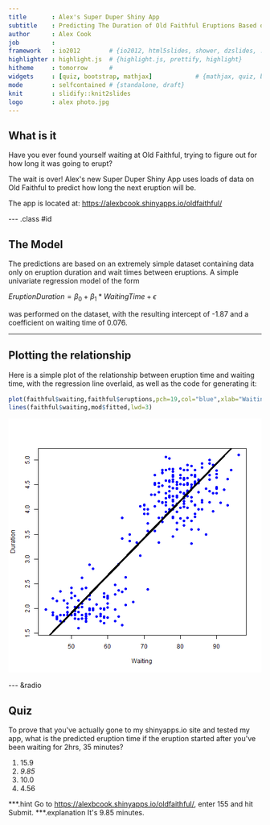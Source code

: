 ```yaml
---
title       : Alex's Super Duper Shiny App
subtitle    : Predicting The Duration of Old Faithful Eruptions Based on Waiting Time
author      : Alex Cook
job         : 
framework   : io2012        # {io2012, html5slides, shower, dzslides, ...}
highlighter : highlight.js  # {highlight.js, prettify, highlight}
hitheme     : tomorrow      # 
widgets     : [quiz, bootstrap, mathjax]            # {mathjax, quiz, bootstrap}
mode        : selfcontained # {standalone, draft}
knit        : slidify::knit2slides
logo        : alex photo.jpg
---
```


## What is it

Have you ever found yourself waiting at Old Faithful, trying to figure out for how long it was going to erupt?  

The wait is over! Alex's new Super Duper Shiny App uses loads of data on Old Faithful to predict how long the next
eruption will be.

The app is located at:
https://alexbcook.shinyapps.io/oldfaithful/

--- .class #id 

## The Model

The predictions are based on an extremely simple dataset containing data only on eruption duration and wait times between eruptions. A simple univariate regression model of the form

$EruptionDuration = \beta_0 + \beta_1 * WaitingTime + \epsilon$



was performed on the dataset, with the resulting intercept of -1.87 and a coefficient on waiting time of 0.076.

---

## Plotting the relationship
Here is a simple plot of the relationship between eruption time and waiting time, with the regression line overlaid, as well as the code for generating it:

```r
plot(faithful$waiting,faithful$eruptions,pch=19,col="blue",xlab="Waiting",ylab="Duration")
lines(faithful$waiting,mod$fitted,lwd=3)
```

![plot of chunk unnamed-chunk-2](assets/fig/unnamed-chunk-2-1.png)

--- &radio

## Quiz

To prove that you've actually gone to my shinyapps.io site and tested my app, what is the predicted eruption time if 
the eruption started after you've been waiting for 2hrs, 35 minutes?

1. 15.9
2.  _9.85_
3. 10.0
4. 4.56

***.hint 
Go to https://alexbcook.shinyapps.io/oldfaithful/, enter 155 and hit Submit.
***.explanation 
It's 9.85 minutes.

